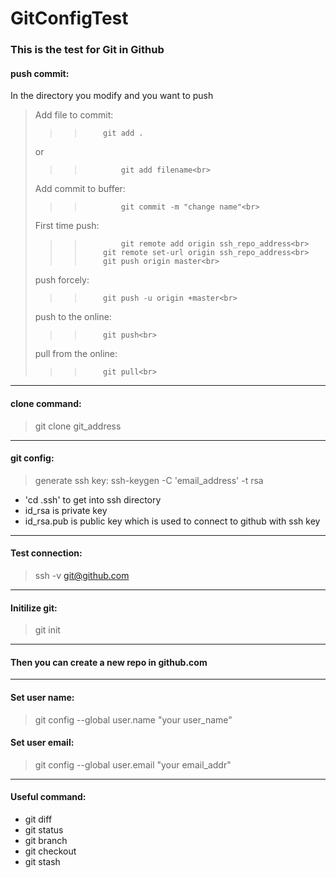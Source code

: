 # GitConfigTest

### This is the test for Git in Github
#### push commit: <br>

In the directory you modify and you want to push<br>
> Add file to commit: 	
>>>			git add .	
> or 	
>>>  			git add filename<br>
> Add commit to buffer: 	
>>> 			git commit -m "change name"<br>
> First time push:	
>>> 			git remote add origin ssh_repo_address<br>
>>>			git remote set-url origin ssh_repo_address<br>
>>>			git push origin master<br>
> push forcely:		
>>>			git push -u origin +master<br>
> push to the online: 	
>>>			git push<br>
> pull from the online:	
>>>			git pull<br>

------
#### clone command:<br>
> git clone git_address<br>

------
#### git config:<br>
> generate ssh key: ssh-keygen -C 'email_address' -t rsa<br>
* 'cd .ssh' to get into ssh directory<br>
* id_rsa is private key<br>
* id_rsa.pub is public key which is used to connect to github with ssh key<br>

------
#### Test connection: 
> ssh -v git@github.com<br>

------
#### Initilize git: 
> git init<br>

------
#### Then you can create a new repo in github.com<br>

------
#### Set user name: 
> git config --global user.name "your user_name"<br>
#### Set user email: 
> git config --global user.email "your email_addr"<br>

------
#### Useful command:<br>
* git diff<br>
* git status<br>
* git branch<br>
* git checkout<br>
* git stash<br>



